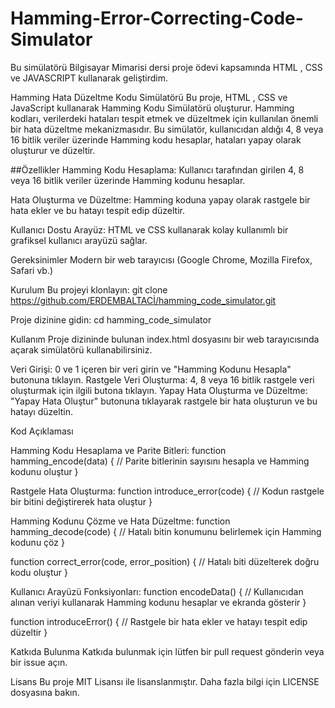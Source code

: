 # Hamming-Error-Correcting-Code-Simulator
Bu simülatörü Bilgisayar Mimarisi dersi proje ödevi kapsamında HTML , CSS ve JAVASCRIPT kullanarak geliştirdim.

Hamming Hata Düzeltme Kodu Simülatörü
Bu proje, HTML , CSS ve JavaScript kullanarak Hamming Kodu Simülatörü oluşturur. Hamming kodları, verilerdeki hataları tespit etmek ve düzeltmek için kullanılan önemli bir hata düzeltme mekanizmasıdır. Bu simülatör, kullanıcıdan aldığı 4, 8 veya 16 bitlik veriler üzerinde Hamming kodu hesaplar, hataları yapay olarak oluşturur ve düzeltir.

##Özellikler
Hamming Kodu Hesaplama: Kullanıcı tarafından girilen 4, 8 veya 16 bitlik veriler üzerinde Hamming kodunu hesaplar.

Hata Oluşturma ve Düzeltme: Hamming koduna yapay olarak rastgele bir hata ekler ve bu hatayı tespit edip düzeltir.

Kullanıcı Dostu Arayüz: HTML ve CSS kullanarak kolay kullanımlı bir grafiksel kullanıcı arayüzü sağlar.

Gereksinimler
Modern bir web tarayıcısı (Google Chrome, Mozilla Firefox, Safari vb.)

Kurulum
Bu projeyi klonlayın:
git clone https://github.com/ERDEMBALTACİ/hamming_code_simulator.git

Proje dizinine gidin:
cd hamming_code_simulator

Kullanım
Proje dizininde bulunan index.html dosyasını bir web tarayıcısında açarak simülatörü kullanabilirsiniz.

Veri Girişi: 0 ve 1 içeren bir veri girin ve "Hamming Kodunu Hesapla" butonuna tıklayın.
Rastgele Veri Oluşturma: 4, 8 veya 16 bitlik rastgele veri oluşturmak için ilgili butona tıklayın.
Yapay Hata Oluşturma ve Düzeltme: "Yapay Hata Oluştur" butonuna tıklayarak rastgele bir hata oluşturun ve bu hatayı düzeltin.

Kod Açıklaması

Hamming Kodu Hesaplama ve Parite Bitleri:
function hamming_encode(data) {
    // Parite bitlerinin sayısını hesapla ve Hamming kodunu oluştur
}

Rastgele Hata Oluşturma:
function introduce_error(code) {
    // Kodun rastgele bir bitini değiştirerek hata oluştur
}

Hamming Kodunu Çözme ve Hata Düzeltme:
function hamming_decode(code) {
    // Hatalı bitin konumunu belirlemek için Hamming kodunu çöz
}

function correct_error(code, error_position) {
    // Hatalı biti düzelterek doğru kodu oluştur
}

Kullanıcı Arayüzü Fonksiyonları:
function encodeData() {
    // Kullanıcıdan alınan veriyi kullanarak Hamming kodunu hesaplar ve ekranda gösterir
}

function introduceError() {
    // Rastgele bir hata ekler ve hatayı tespit edip düzeltir
}

Katkıda Bulunma
Katkıda bulunmak için lütfen bir pull request gönderin veya bir issue açın.

Lisans
Bu proje MIT Lisansı ile lisanslanmıştır. Daha fazla bilgi için LICENSE dosyasına bakın.
